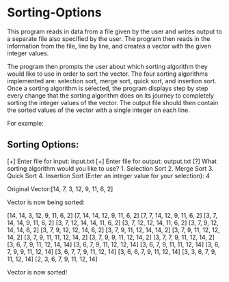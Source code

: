 # Sorting-Options

This program reads in data from a file given by the user and writes output to a separate file also
specified by the user. The program then reads in the information from the file, line by line, and
creates a vector with the given integer values.

The program then prompts the user about which sorting algorithm they would like to use in order to
sort the vector. The four sorting algorithms implemented are: selection sort, merge sort, quick sort,
and insertion sort. Once a sorting algorithm is selected, the program displays step by step every
change that the sorting algorithm does on its journey to completely sorting the integer
values of the vector.  The output file should then contain the sorted values of the vector with a
single integer on each line.

For example:

Sorting Options:
----------------------------------------------
[+] Enter file for input: input.txt
[+] Enter file for output: output.txt
[?] What sorting algorithm would you like to use? 
    1.  Selection Sort
    2.  Merge Sort
    3.  Quick Sort
    4.  Insertion Sort
(Enter an integer value for your selection): 4

Original Vector:[14, 7, 3, 12, 9, 11, 6, 2]

Vector is now being sorted:

[14, 14, 3, 12, 9, 11, 6, 2]
[7, 14, 14, 12, 9, 11, 6, 2]
[7, 7, 14, 12, 9, 11, 6, 2]
[3, 7, 14, 14, 9, 11, 6, 2]
[3, 7, 12, 14, 14, 11, 6, 2]
[3, 7, 12, 12, 14, 11, 6, 2]
[3, 7, 9, 12, 14, 14, 6, 2]
[3, 7, 9, 12, 12, 14, 6, 2]
[3, 7, 9, 11, 12, 14, 14, 2]
[3, 7, 9, 11, 12, 12, 14, 2]
[3, 7, 9, 11, 11, 12, 14, 2]
[3, 7, 9, 9, 11, 12, 14, 2]
[3, 7, 7, 9, 11, 12, 14, 2]
[3, 6, 7, 9, 11, 12, 14, 14]
[3, 6, 7, 9, 11, 12, 12, 14]
[3, 6, 7, 9, 11, 11, 12, 14]
[3, 6, 7, 9, 9, 11, 12, 14]
[3, 6, 7, 7, 9, 11, 12, 14]
[3, 6, 6, 7, 9, 11, 12, 14]
[3, 3, 6, 7, 9, 11, 12, 14]
[2, 3, 6, 7, 9, 11, 12, 14]

Vector is now sorted!
